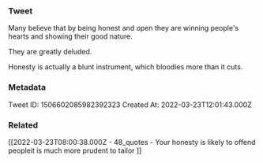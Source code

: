 ### Tweet
Many believe that by being honest and open they are winning people's hearts and showing their good nature.

They are greatly deluded.

Honesty is actually a blunt instrument, which bloodies more than it cuts.

### Metadata
Tweet ID: 1506602085982392323
Created At: 2022-03-23T12:01:43.000Z

### Related
[[2022-03-23T08:00:38.000Z - 48_quotes - Your honesty is likely to offend peopleit is much more prudent to tailor ]]

